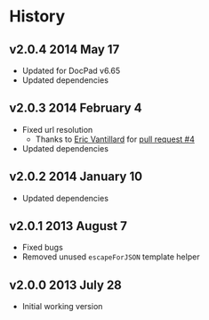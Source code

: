 # History

## v2.0.4 2014 May 17
- Updated for DocPad v6.65
- Updated dependencies

## v2.0.3 2014 February 4
- Fixed url resolution
	- Thanks to [Eric Vantillard](https://github.com/evantill) for [pull request #4](http://github.com/docpad/docpad-plugin-multiplelayouts/pull/4)
- Updated dependencies

## v2.0.2 2014 January 10
- Updated dependencies

## v2.0.1 2013 August 7
- Fixed bugs
- Removed unused `escapeForJSON` template helper

## v2.0.0 2013 July 28
- Initial working version
